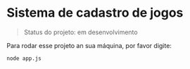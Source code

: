 <h1>Sistema de cadastro de jogos</h1>

> Status do projeto: em desenvolvimento

Para rodar esse projeto an sua máquina, por favor digite:

```
node app.js
```